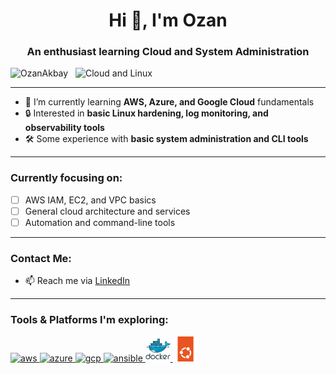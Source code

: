<h1 align="center">Hi 👋, I'm Ozan</h1>
<h3 align="center">An enthusiast learning Cloud and System Administration</h3>

<img align="right" alt="Cloud and Linux" width="400" src="https://media.tenor.com/uQh-Mo7m55gAAAAC/cloud-computing.gif" />

<p align="left">
  <img src="https://komarev.com/ghpvc/?username=OzanAkbay&label=Profile%20views&color=0e75b6&style=flat" alt="OzanAkbay" />
</p>

---

- 🌱 I’m currently learning **AWS, Azure, and Google Cloud** fundamentals  
- 🔒 Interested in **basic Linux hardening, log monitoring, and observability tools**  
- 🛠️ Some experience with **basic system administration and CLI tools**

---

<h3 align="left">Currently focusing on:</h3>

- [ ] AWS IAM, EC2, and VPC basics  
- [ ] General cloud architecture and services  
- [ ] Automation and command-line tools  

---

<h3 align="left">Contact Me:</h3>

- 📫 Reach me via [LinkedIn](https://linkedin.com/in/ozanakbay)

---

<h3 align="left">Tools & Platforms I'm exploring:</h3>

<p align="left">
  <a href="https://aws.amazon.com/" target="_blank" rel="noreferrer">
    <img src="https://www.vectorlogo.zone/logos/amazon_aws/amazon_aws-icon.svg" alt="aws" width="40" height="40"/>
  </a>
  <a href="https://azure.microsoft.com/" target="_blank" rel="noreferrer">
    <img src="https://www.vectorlogo.zone/logos/microsoft_azure/microsoft_azure-icon.svg" alt="azure" width="40" height="40"/>
  </a>
  <a href="https://cloud.google.com/" target="_blank" rel="noreferrer">
    <img src="https://www.vectorlogo.zone/logos/google_cloud/google_cloud-icon.svg" alt="gcp" width="40" height="40"/>
  </a>
  <a href="https://www.ansible.com/" target="_blank" rel="noreferrer">
    <img src="https://www.vectorlogo.zone/logos/ansible/ansible-icon.svg" alt="ansible" width="40" height="40"/>
  </a>
  <a href="https://www.docker.com/" target="_blank" rel="noreferrer">
    <img src="https://raw.githubusercontent.com/devicons/devicon/master/icons/docker/docker-original-wordmark.svg" alt="docker" width="40" height="40"/>
  </a>
  <a href="https://ubuntu.com/" target="_blank" rel="noreferrer">
    <img src="https://raw.githubusercontent.com/devicons/devicon/master/icons/ubuntu/ubuntu-plain.svg" alt="ubuntu" width="40" height="40"/>
  </a>
</p>
